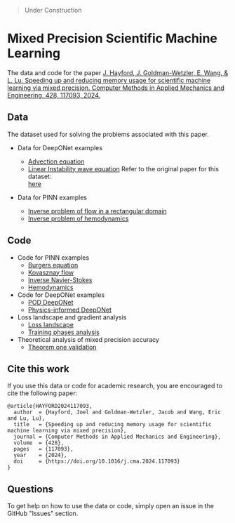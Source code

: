 > Under Construction

# Mixed Precision Scientific Machine Learning

The data and code for the paper [J. Hayford, J. Goldman-Wetzler, E. Wang, & L. Lu. Speeding up and reducing memory usage for scientific machine learning via mixed precision. Computer Methods in Applied Mechanics and Engineering,
428,
117093,
2024.](https://www.sciencedirect.com/science/article/pii/S0045782524003499)

## Data
The dataset used for solving the problems associated with this paper.

- Data for DeepONet examples
    - [Advection equation](Dataset/DeepONEt/Advection_equation_dataset)
    - [Linear Instability wave equation](Dataset/DeepONEt/Linear_Instability_Wave_dataset.md)
    Refer to the original paper for this dataset:  
    [here](https://www.sciencedirect.com/science/article/pii/S0021999122008567)

- Data for PINN examples
    - [Inverse problem of flow in a rectangular domain](Dataset/PINNs/Inverse_problem_of_flow_in_a_rectangular_domain)
    - [Inverse problem of hemodynamics](Dataset/PINNs/Inverse_problem_of_hemodynamics/hemodynamics.md)

## Code
- Code for PINN examples
    - [Burgers equation](pinns/dde_burgers_mixed.ipynb)
    - [Kovasznay flow](pinns/Kovasznay_Flow)
    - [Inverse Navier-Stokes](pinns/Navier_Stokes_Inverse)
    - [Hemodynamics](pinns/Hemodynamics)
- Code for DeepONet examples
    - [POD DeepONet](DeepOnet/LIW_POD_DeepOnet)
    - [Physics-informed DeepONet](DeepOnet/PI-Diffusion-Reaction-Equation)
- Loss landscape and gradient analysis    
    - [Loss landscape](loss-landscape/)
    - [Training phases analysis](training-phases-plots/)
- Theoretical analysis of mixed precision accuracy
    - [Theorem one validation](analysis-of-accuracy/)

## Cite this work

If you use this data or code for academic research, you are encouraged to cite the following paper:

```
@article{HAYFORD2024117093,
  author  = {Hayford, Joel and Goldman-Wetzler, Jacob and Wang, Eric and Lu, Lu},
  title   = {Speeding up and reducing memory usage for scientific machine learning via mixed precision},
  journal = {Computer Methods in Applied Mechanics and Engineering},
  volume  = {428},
  pages   = {117093},
  year    = {2024},
  doi     = {https://doi.org/10.1016/j.cma.2024.117093}
}
```

## Questions

To get help on how to use the data or code, simply open an issue in the GitHub "Issues" section.
